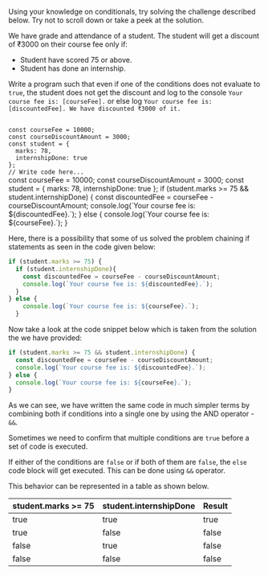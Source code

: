 Using your knowledge on
conditionals, try solving
the challenge described
below. Try not to scroll
down or take a peek at
the solution.

We have grade and attendance
of a student.
The student will get a discount of ₹3000
on their course fee only if:
- Student have scored 75 or above.
- Student has done an internship.

Write a program such that
even if one of the conditions
does not evaluate to `true`,
the student does not get
the discount and log to
the console
`Your course fee is: [courseFee].`
or else log
`Your course fee is: [discountedFee]. We have discounted ₹3000 of it.`

<codeblock language="javascript" type="exercise" testMode="fixedInput">
<code>
const courseFee = 10000;
const courseDiscountAmount = 3000;
const student = { 
  marks: 78,
  internshipDone: true
};
// Write code here...
</code>
<solution>
const courseFee = 10000;
const courseDiscountAmount = 3000;
const student = { 
  marks: 78,
  internshipDone: true
};
if (student.marks >= 75 && student.internshipDone) {
  const discountedFee = courseFee - courseDiscountAmount;
  console.log(`Your course fee is: ${discountedFee}.`);
} else {
  console.log(`Your course fee is: ${courseFee}.`);
}
</solution>
</codeblock>

Here, there is a possibility that
some of us solved the problem chaining 
if statements as seen in the code 
given below:

```js
if (student.marks >= 75) {
  if (student.internshipDone){
    const discountedFee = courseFee - courseDiscountAmount;
    console.log(`Your course fee is: ${discountedFee}.`);
  }
} else {
    console.log(`Your course fee is: ${courseFee}.`);
  }
```

Now take a look at the code snippet
below which is taken from the
solution the we have provided:
```js
if (student.marks >= 75 && student.internshipDone) {
  const discountedFee = courseFee - courseDiscountAmount;
  console.log(`Your course fee is: ${discountedFee}.`);
} else {
  console.log(`Your course fee is: ${courseFee}.`);
}
```

As we can see, we have written
the same code in much simpler
terms by combining both if
conditions into a single one
by using the AND operator - `&&`.

Sometimes we need to confirm that
multiple conditions are `true`
before a set of code is executed.

If either of the conditions are
`false` or if both of them are
`false`, the `else` code block
will get executed.
This can be done using `&&` operator.

This behavior can be represented in a table
as shown below.

| student.marks >= 75      | student.internshipDone     | Result |
| ------------------------ | -------------------------- | ------ |
| true                     | true                       | true   |
| true                     | false                      | false  |
| false                    | true                       | false  |
| false                    | false                      | false  |

